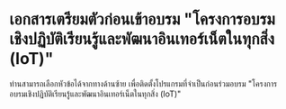 # เอกสารเตรียมตัวก่อนเข้าอบรม "โครงการอบรมเชิงปฏิบัติเรียนรู้และพัฒนาอินเทอร์เน็ตในทุกสิ่ง (IoT)" 


ท่านสามารถเลือกหัวข้อได้จากทางด้านซ้าย เพื่อติดตั้งโปรแกรมที่จำเป็นก่อนร่วมอบรม "โครงการอบรมเชิงปฏิบัติเรียนรู้และพัฒนาอินเทอร์เน็ตในทุกสิ่ง (IoT)" 

